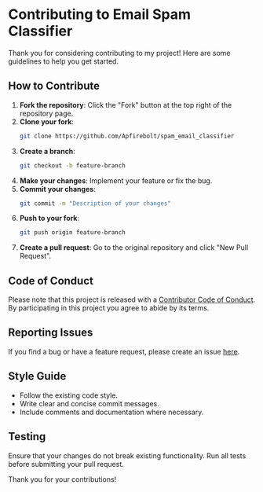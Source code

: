 # Contributing to Email Spam Classifier

Thank you for considering contributing to my project! Here are some guidelines to help you get started.

## How to Contribute

1. **Fork the repository**: Click the "Fork" button at the top right of the repository page.
2. **Clone your fork**: 
    ```bash
    git clone https://github.com/Apfirebolt/spam_email_classifier
    ```
3. **Create a branch**: 
    ```bash
    git checkout -b feature-branch
    ```
4. **Make your changes**: Implement your feature or fix the bug.
5. **Commit your changes**: 
    ```bash
    git commit -m "Description of your changes"
    ```
6. **Push to your fork**: 
    ```bash
    git push origin feature-branch
    ```
7. **Create a pull request**: Go to the original repository and click "New Pull Request".

## Code of Conduct

Please note that this project is released with a [Contributor Code of Conduct](CODE_OF_CONDUCT.md). By participating in this project you agree to abide by its terms.

## Reporting Issues

If you find a bug or have a feature request, please create an issue [here](https://github.com/Apfirebolt/spam_email_classifier/issues).

## Style Guide

- Follow the existing code style.
- Write clear and concise commit messages.
- Include comments and documentation where necessary.

## Testing

Ensure that your changes do not break existing functionality. Run all tests before submitting your pull request.

Thank you for your contributions!
